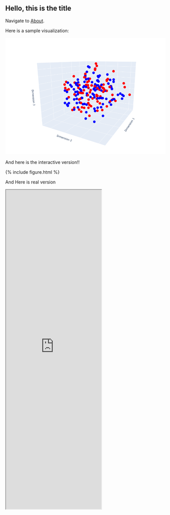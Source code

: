 ## Hello, this is the title


Navigate to [About](https://furankyyy.github.io/docviz/about).


Here is a sample visualization:

![sample viz](/assets/images/demo1.PNG)



And here is the interactive version!!

{% include figure.html %}


And Here is real version

<iframe height='1000' src='https://doc-viz.herokuapp.com/'></iframe>
